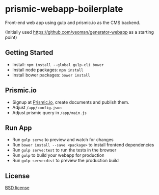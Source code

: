 # prismic-webapp-boilerplate
Front-end web app using gulp and prismic.io as the CMS backend.

(Initially used https://github.com/yeoman/generator-webapp as a starting point)

## Getting Started
- Install: `npm install --global gulp-cli bower`
- Install node packages: `npm install`
- Install bower packages: `bower install`

## Prismic.io
- Signup at [Prismic.io](https://prismic.io/), create documents and publish them. 
- Adjust `/app/config.json`
- Adjust prismic query in `/app/main.js`

## Run App
- Run `gulp serve` to preview and watch for changes
- Run `bower install --save <package>` to install frontend dependencies
- Run `gulp serve:test` to run the tests in the browser
- Run `gulp` to build your webapp for production
- Run `gulp serve:dist` to preview the production build

## License

[BSD license](https://opensource.org/licenses/bsd-license.php)
